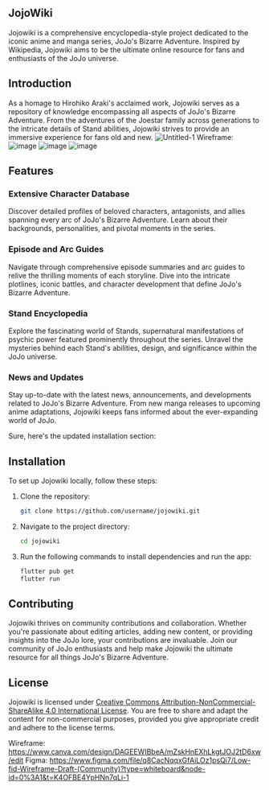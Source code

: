 ## JojoWiki

Jojowiki is a comprehensive encyclopedia-style project dedicated to the iconic anime and manga series, JoJo's Bizarre Adventure. Inspired by Wikipedia, Jojowiki aims to be the ultimate online resource for fans and enthusiasts of the JoJo universe.

## Introduction

As a homage to Hirohiko Araki's acclaimed work, Jojowiki serves as a repository of knowledge encompassing all aspects of JoJo's Bizarre Adventure. From the adventures of the Joestar family across generations to the intricate details of Stand abilities, Jojowiki strives to provide an immersive experience for fans old and new.
![Untitled-1](https://github.com/SultokTheF/JoJoWiki/assets/116245093/2fec0e82-1cac-4022-882f-700cd08014fe)
Wireframe:
![image](https://github.com/SultokTheF/JoJoWiki/assets/117799585/3b16558f-f41b-4ff9-9204-42cf10009ec7)
![image](https://github.com/SultokTheF/JoJoWiki/assets/117799585/8c35af85-c6d0-4be9-808a-af7c6ff25f73)
![image](https://github.com/SultokTheF/JoJoWiki/assets/117799585/64eab934-1b67-495b-b2a8-19334f68cf5f)


## Features

### Extensive Character Database
Discover detailed profiles of beloved characters, antagonists, and allies spanning every arc of JoJo's Bizarre Adventure. Learn about their backgrounds, personalities, and pivotal moments in the series.

### Episode and Arc Guides
Navigate through comprehensive episode summaries and arc guides to relive the thrilling moments of each storyline. Dive into the intricate plotlines, iconic battles, and character development that define JoJo's Bizarre Adventure.

### Stand Encyclopedia
Explore the fascinating world of Stands, supernatural manifestations of psychic power featured prominently throughout the series. Unravel the mysteries behind each Stand's abilities, design, and significance within the JoJo universe.

### News and Updates
Stay up-to-date with the latest news, announcements, and developments related to JoJo's Bizarre Adventure. From new manga releases to upcoming anime adaptations, Jojowiki keeps fans informed about the ever-expanding world of JoJo.

Sure, here's the updated installation section:

## Installation

To set up Jojowiki locally, follow these steps:

1. Clone the repository:
   ```bash
   git clone https://github.com/username/jojowiki.git
   ```

2. Navigate to the project directory:
   ```bash
   cd jojowiki
   ```

3. Run the following commands to install dependencies and run the app:
   ```bash
   flutter pub get
   flutter run
   ```


## Contributing

Jojowiki thrives on community contributions and collaboration. Whether you're passionate about editing articles, adding new content, or providing insights into the JoJo lore, your contributions are invaluable. Join our community of JoJo enthusiasts and help make Jojowiki the ultimate resource for all things JoJo's Bizarre Adventure.

## License

Jojowiki is licensed under [Creative Commons Attribution-NonCommercial-ShareAlike 4.0 International License](https://creativecommons.org/licenses/by-nc-sa/4.0/). You are free to share and adapt the content for non-commercial purposes, provided you give appropriate credit and adhere to the license terms.

Wireframe: https://www.canva.com/design/DAGEEWIBbeA/mZskHnEXhLkgtJOJ2tD6xw/edit
Figma: https://www.figma.com/file/q8CacNqqxGfAiLOz1psQi7/Low-fid-Wireframe-Draft-(Community)?type=whiteboard&node-id=0%3A1&t=K4OFBE4YpHNn7qLi-1
